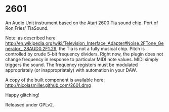 2601
====
An Audio Unit instrument based on the Atari 2600 Tia sound chip. Port of Ron Fries' TiaSound.

Note: as described here http://en.wikipedia.org/wiki/Television_Interface_Adapter#Noise.2FTone_Generator_.28AUD0.2F1.29, the Tia is not a fully musical chip. Pitch is controlled by crude 5-bit frequency dividers. Right now, the plugin does not change frequency in response to particular MIDI note values. MIDI simply triggers the sound. The frequency registers must be modulated appropriately (or inappropriately) with automation in your DAW.

A copy of the built component is available here: http://nicolasmiller.github.com/2601.dmg

Happy glitching!

Released under GPLv2.